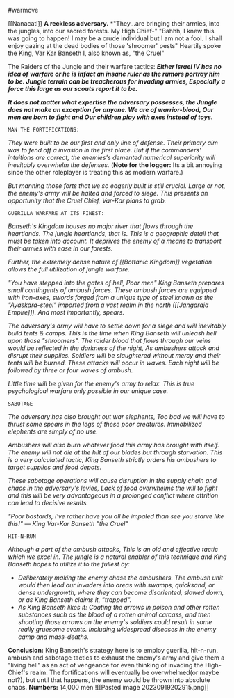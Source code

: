 #warmove 

[[Nanacatl]]
**A reckless adversary.** *"They...are bringing their armies, into the jungles, into our sacred forests. My High Chief-" "Bahhh, I knew this was going to happen! I may be a crude individual but I am not a fool. I shall enjoy gazing at the dead bodies of those 'shroomer' pests" Heartily spoke the King, Var Kar Banseth I, also known as, "the Cruel"

The Raiders of the Jungle and their warfare tactics: **_Either Israel IV has no idea of warfare or he is infact an insane ruler as the rumors portray him to be. Jungle terrain can be treacherous for invading armies, Especially a force this large as our scouts report it to be._**

**_It does not matter what expertise the adversary possesses, the Jungle does not make an exception for anyone. We are of warrior-blood, Our men are born to fight and Our children play with axes instead of toys._**


`MAN THE FORTIFICATIONS:`

_They were built to be our first and only line of defense. Their primary aim was to fend off a invasion in the first place. But if the commanders' intuitions are correct, the enemies's demented numerical superiority will inevitably overwhelm the defenses._ (**Note for the logger:** Its a bit annoying since the other roleplayer is treating this as modern warfare.) 

_But manning those forts that we so eagerly built is still crucial. Large or not, the enemy's army will be halted and forced to siege. This presents an opportunity that the Cruel Chief, Var-Kar plans to grab._

`GUERILLA WARFARE AT ITS FINEST:`

_Banseth's Kingdom houses no major river that flows through the heartlands. The jungle heartlands, that is. This is a geographic detail that must be taken into account. It deprives the enemy of a means to transport their armies with ease in our forests._

_Further, the extremely dense nature of [[Bottanic Kingdom]] vegetation allows the full utilization of jungle warfare._

_"You have stepped into the gates of hell, Poor men" King Banseth prepares small contingents of ambush forces. These ambush forces are equipped with iron-axes, swords forged from a unique type of steel known as the "Ayaskara-steel" imported from a vast realm in the north ([[Jangaraja Empire]]). And most importantly, spears._

_The adversary's army will have to settle down for a siege and will inevitably build tents & camps. This is the time when King Banseth will unleash hell upon those "shroomers". The raider blood that flows through our veins would be reflected in the darkness of the night, As ambushers attack and disrupt their supplies. Soldiers will be slaughtered without mercy and their tents will be burned. These attacks will occur in waves. Each night will be followed by three or four waves of ambush._

_Little time will be given for the enemy's army to relax. This is true psychological warfare only possible in our unique case._

`SABOTAGE`

_The adversary has also brought out war elephents, Too bad we will have to thrust some spears in the legs of these poor creatures. Immobilized elephents are simply of no use._

_Ambushers will also burn whatever food this army has brought with itself. The enemy will not die at the hilt of our blades but through starvation. This is a very calculated tactic, King Banseth strictly orders his ambushers to target supplies and food depots._

_These sabotage operations will cause disruption in the supply chain and chaos in the adversary's levies, Lack of food overwhelms the will to fight and this will be very advantageous in a prolonged conflict where attrition can lead to decisive results._

_"Poor bastards, I've rather have you all be impaled than see you starve like this!" — King Var-Kar Banseth "the Cruel"_

`HIT-N-RUN`

_Although a part of the ambush attacks, This is an old and effective tactic which we excel in. The jungle is a natural enabler of this technique and King Banseth hopes to utilize it to the fullest by:_

- _Deliberately making the enemy chase the ambushers. The ambush unit would then lead our invaders into areas with swamps, quicksand, or dense undergrowth, where they can become disoriented, slowed down, or as King Banseth claims it, "trapped"._
- _As King Banseth likes it: Coating the arrows in poison and other rotten substances such as the blood of a rotten animal carcass, and then shooting those arrows on the enemy's soldiers could result in some really gruesome events. Including widespread diseases in the enemy camp and mass-deaths._

**Conclusion:** King Banseth's strategy here is to employ guerilla, hit-n-run, ambush and sabotage tactics to exhaust the enemy's army and give them a "living hell" as an act of vengeance for even thinking of invading the High-Chief's realm. The fortifications will eventually be overwhelmed(or maybe not?), but until that happens, the enemy would be thrown into absolute chaos.
**Numbers:** 14,000 men
![[Pasted image 20230919202915.png]]